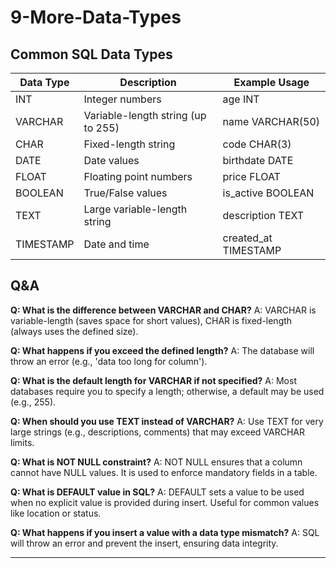 # 9-More-Data-Types


## Common SQL Data Types
| Data Type | Description                        | Example Usage                |
|-----------|------------------------------------|------------------------------|
| INT       | Integer numbers                    | age INT                      |
| VARCHAR   | Variable-length string (up to 255) | name VARCHAR(50)             |
| CHAR      | Fixed-length string                | code CHAR(3)                 |
| DATE      | Date values                        | birthdate DATE               |
| FLOAT     | Floating point numbers             | price FLOAT                  |
| BOOLEAN   | True/False values                  | is_active BOOLEAN            |
| TEXT      | Large variable-length string       | description TEXT             |
| TIMESTAMP | Date and time                      | created_at TIMESTAMP         |


## Q&A
**Q: What is the difference between VARCHAR and CHAR?**
A: VARCHAR is variable-length (saves space for short values), CHAR is fixed-length (always uses the defined size).

**Q: What happens if you exceed the defined length?**
A: The database will throw an error (e.g., 'data too long for column').

**Q: What is the default length for VARCHAR if not specified?**
A: Most databases require you to specify a length; otherwise, a default may be used (e.g., 255).

**Q: When should you use TEXT instead of VARCHAR?**
A: Use TEXT for very large strings (e.g., descriptions, comments) that may exceed VARCHAR limits.

**Q: What is NOT NULL constraint?**
A: NOT NULL ensures that a column cannot have NULL values. It is used to enforce mandatory fields in a table.

**Q: What is DEFAULT value in SQL?**
A: DEFAULT sets a value to be used when no explicit value is provided during insert. Useful for common values like location or status.

**Q: What happens if you insert a value with a data type mismatch?**
A: SQL will throw an error and prevent the insert, ensuring data integrity.

---

